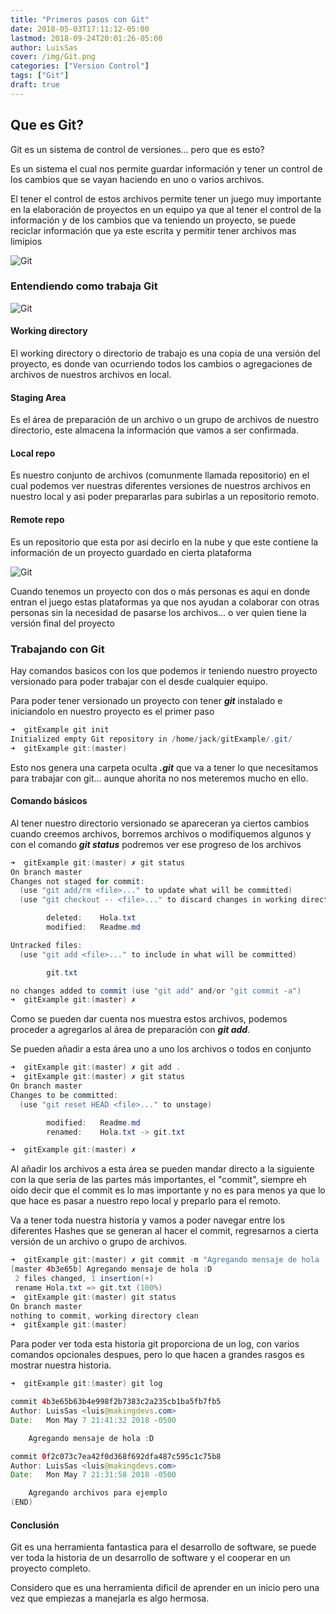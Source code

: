 ```yaml
---
title: "Primeros pasos con Git"
date: 2018-05-03T17:11:12-05:00
lastmod: 2018-09-24T20:01:26-05:00
author: LuisSas
cover: /img/Git.png
categories: ["Version Control"]
tags: ["Git"]
draft: true
---
```


## Que es Git?

Git es un sistema de control de versiones... pero que es esto?

Es un sistema el cual nos permite guardar información y tener un control de los cambios que se vayan haciendo en uno o varios archivos.

El tener el control de estos archivos permite tener un juego muy importante en la elaboración de proyectos en un equipo ya que al tener el control de la información y de los cambios que va teniendo un proyecto, se puede reciclar información que ya este escrita y permitir tener archivos mas limipios

![Git](/img/control_git.png)

### Entendiendo como trabaja Git

![Git](/img/areas_git.png)

#### Working directory

El working directory o directorio de trabajo es una copia de una versión del proyecto, es donde van ocurriendo todos los cambios o agregaciones de archivos de nuestros archivos en local.


#### Staging Area

Es el área de preparación de un archivo o un grupo de archivos de nuestro directorio, este almacena la información que vamos a ser confirmada.

#### Local repo

Es nuestro conjunto de archivos (comunmente llamada repositorio) en el cual podemos ver nuestras diferentes versiones de nuestros archivos en nuestro local y asi poder prepararlas para subirlas a un repositorio remoto.

#### Remote repo

Es un repositorio que esta por asi decirlo en la nube y que este contiene la información de un proyecto guardado en cierta plataforma

![Git](/img/git_repos.jpg)

Cuando tenemos un proyecto con dos o más personas es aqui en donde entran el juego estas plataformas ya que nos ayudan a colaborar con otras personas sin la necesidad de pasarse los archivos... o ver quien tiene la versión final del proyecto

### Trabajando con Git

Hay comandos basicos con los que podemos ir teniendo nuestro proyecto versionado para poder trabajar con el desde cualquier equipo.

Para poder tener versionado un proyecto con tener ***git*** instalado e iniciandolo en nuestro proyecto es el primer paso

```java
➜  gitExample git init
Initialized empty Git repository in /home/jack/gitExample/.git/
➜  gitExample git:(master)
```

Esto nos genera una carpeta oculta ***.git*** que va a tener lo que necesitamos para trabajar con git... aunque ahorita no nos meteremos mucho en ello.

#### Comando básicos

Al tener nuestro directorio versionado se apareceran ya ciertos cambios cuando creemos archivos, borremos archivos o modifiquemos algunos y con el comando ***git status*** podremos ver ese progreso de los archivos

```java
➜  gitExample git:(master) ✗ git status
On branch master
Changes not staged for commit:
  (use "git add/rm <file>..." to update what will be committed)
  (use "git checkout -- <file>..." to discard changes in working directory)

        deleted:    Hola.txt
        modified:   Readme.md

Untracked files:
  (use "git add <file>..." to include in what will be committed)

        git.txt

no changes added to commit (use "git add" and/or "git commit -a")
➜  gitExample git:(master) ✗
```

Como se pueden dar cuenta nos muestra estos archivos, podemos proceder a agregarlos al área de preparación con ***git add***.

Se pueden añadir a esta área uno a uno los archivos o todos en conjunto

```java
➜  gitExample git:(master) ✗ git add .
➜  gitExample git:(master) ✗ git status
On branch master
Changes to be committed:
  (use "git reset HEAD <file>..." to unstage)

        modified:   Readme.md
        renamed:    Hola.txt -> git.txt

➜  gitExample git:(master) ✗
```

Al añadir los archivos a esta área se pueden mandar directo a la siguiente con la que seria de las partes más importantes, el "commit", siempre eh oido decir que el commit es lo mas importante y no es para menos ya que lo que hace es pasar a nuestro repo local y preparlo para el remoto.

Va a tener toda nuestra historia y vamos a poder navegar entre los diferentes Hashes que se generan al hacer el commit, regresarnos a cierta versión de un archivo o grupo de archivos.

```java
➜  gitExample git:(master) ✗ git commit -m "Agregando mensaje de hola :D"
[master 4b3e65b] Agregando mensaje de hola :D
 2 files changed, 1 insertion(+)
 rename Hola.txt => git.txt (100%)
➜  gitExample git:(master) git status
On branch master
nothing to commit, working directory clean
➜  gitExample git:(master)
```

Para poder ver toda esta historia git proporciona de un log, con varios comandos opcionales despues, pero lo que hacen a grandes rasgos es mostrar nuestra historia.

```java
➜  gitExample git:(master) git log

commit 4b3e65b63b4e998f2b7383c2a235cb1ba5fb7fb5
Author: LuisSas <luis@makingdevs.com>
Date:   Mon May 7 21:41:32 2018 -0500

    Agregando mensaje de hola :D

commit 0f2c073c7ea42f0d368f692dfa487c595c1c75b8
Author: LuisSas <luis@makingdevs.com>
Date:   Mon May 7 21:31:58 2018 -0500

    Agregando archivos para ejemplo
(END)
```

#### Conclusión

Git es una herramienta fantastica para el desarrollo de software, se puede ver toda la historia de un desarrollo de software y el cooperar en un proyecto completo.

Considero que es una herramienta dificil de aprender en un inicio pero una vez que empiezas a manejarla es algo hermosa.
